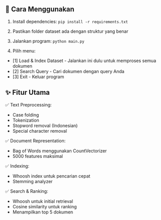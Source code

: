 ## 🚀 Cara Menggunakan

1. Install dependencies:
   `pip install -r requirements.txt`

2. Pastikan folder dataset ada dengan struktur yang benar

3. Jalankan program:
   `python main.py`

4. Pilih menu:

- [1] Load & Index Dataset - Jalankan ini dulu untuk memproses semua dokumen
- [2] Search Query - Cari dokumen dengan query Anda
- [3] Exit - Keluar program

## ✨ Fitur Utama

✅ Text Preprocessing:

- Case folding
- Tokenization
- Stopword removal (Indonesian)
- Special character removal

✅ Document Representation:

- Bag of Words menggunakan CountVectorizer
- 5000 features maksimal

✅ Indexing:

- Whoosh index untuk pencarian cepat
- Stemming analyzer

✅ Search & Ranking:

- Whoosh untuk initial retrieval
- Cosine similarity untuk ranking
- Menampilkan top 5 dokumen
